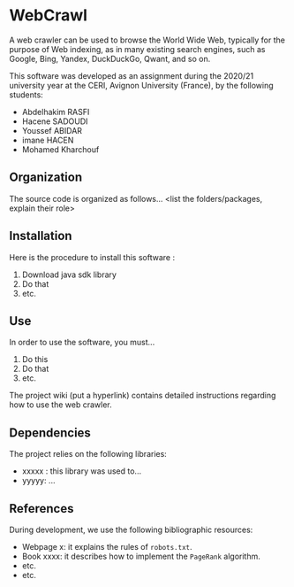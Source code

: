 # WebCrawl

A web crawler can be used to browse the World Wide Web, typically for the purpose of Web indexing, as in many existing search engines, such as Google, Bing, Yandex, DuckDuckGo, Qwant, and so on.

This software was developed as an assignment during the 2020/21 university year at the CERI, Avignon University (France), by the following students:
* Abdelhakim RASFI
* Hacene SADOUDI
* Youssef ABIDAR
* imane HACEN
* Mohamed Kharchouf 




## Organization
The source code is organized as follows... 
<list the folders/packages, explain their role>


## Installation
Here is the procedure to install this software :
1. Download java sdk library
2. Do that
3. etc.


## Use
In order to use the software, you must...
1. Do this
2. Do that
3. etc.

The project wiki (put a hyperlink) contains detailed instructions regarding how to use the web crawler.


## Dependencies
The project relies on the following libraries:
* xxxxx : this library was used to...
* yyyyy: ...

## References
During development, we use the following bibliographic resources:
* Webpage x: it explains the rules of `robots.txt`.
* Book xxxx: it describes how to implement the `PageRank` algorithm.
* etc.
* etc.

